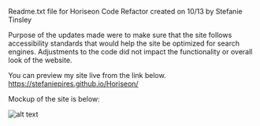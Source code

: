 Readme.txt file for Horiseon Code Refactor created on 10/13 by Stefanie Tinsley

Purpose of the updates made were to make sure that the site follows accessibility standards that would help the site be 
optimized for search engines. Adjustments to the code did not impact the functionality or overall look of the website. 



You can preview my site live from the link below.
https://stefaniepires.github.io/Horiseon/


Mockup of the site is below:

![alt text](https://github.com/steftinsley/Horiseon/blob/main/01-html-css-git-homework-demo.png?raw=true)

